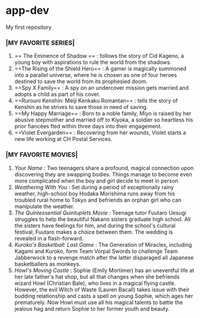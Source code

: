 # app-dev
My first repository

### |**MY FAVORITE SERIES**|
1. == The Eminence of Shadow == : follows the story of Cid Kageno, a young boy with aspirations to rule the world from the shadows.
2. ==The Rising of the Shield Hero== : A gamer is magically summoned into a parallel universe, where he is chosen as one of four heroes destined to save the world from its prophesied doom.
3. ==Spy X Family== : A spy on an undercover mission gets married and adopts a child as part of his cover.
4. ==Rurouni Kenshin: Meiji Kenkaku Romantan== : tells the story of Kenshin as he strives to save those in need of saving.
5. ==My Happy Marriage== : Born to a noble family, Miyo is raised by her abusive stepmother and married off to Kiyoka, a soldier so heartless his prior fiancées fled within three days into their engagement.
6. ==Violet Evergarden== : Recovering from her wounds, Violet starts a new life working at CH Postal Services.

### |**MY FAVORITE MOVIES**|
1.  *Your Name* : Two teenagers share a profound, magical connection upon discovering they are swapping bodies. Things manage to become even more complicated when the boy and girl decide to meet in person
2.  *Weathering With You* : Set during a period of exceptionally rainy weather, high-school boy Hodaka Morishima runs away from his troubled rural home to Tokyo and befriends an orphan girl who can manipulate the weather.
3.  *The Quintessential Quintuplets Movie* : Teenage tutor Fuutaro Uesugi struggles to help the beautiful Nakano sisters graduate high school. All the sisters have feelings for him, and during the school's cultural festival, Fuutaro makes a choice between them. The wedding is revealed in a flash-forward.
4.  *Kuroko's Basketball: Last Game* : The Generation of Miracles, including Kagami and Kuroko, form Team Vorpal Swords to challenge Team Jabberwock to a revenge match after the latter disparaged all Japanese basketballers as monkeys.
5.  *Howl's Moving Castle* : Sophie (Emily Mortimer) has an uneventful life at her late father's hat shop, but all that changes when she befriends wizard Howl (Christian Bale), who lives in a magical flying castle. However, the evil Witch of Waste (Lauren Bacall) takes issue with their budding relationship and casts a spell on young Sophie, which ages her prematurely. Now Howl must use all his magical talents to battle the jealous hag and return Sophie to her former youth and beauty.

